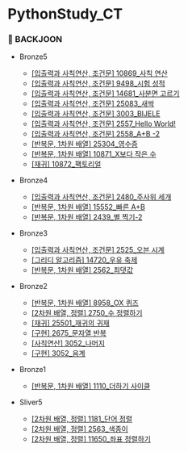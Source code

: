 # PythonStudy_CT

### 📌 BACKJOON
* Bronze5
  * [[입출력과 사칙연산, 조건문] 10869_사칙 연산](https://github.com/Mins00oo/PythonStudy_CT/blob/main/BACKJOON/Python/B5/B5_10869_%EC%82%AC%EC%B9%99%EC%97%B0%EC%82%B0.py)
  * [[입출력과 사칙연산, 조건문] 9498_시험 성적](https://github.com/Mins00oo/PythonStudy_CT/blob/main/BACKJOON/Python/B5/B5_9498_%EC%8B%9C%ED%97%98%20%EC%84%B1%EC%A0%81.py)
  * [[입출력과 사칙연산, 조건문] 14681_사분면 고르기](https://github.com/Mins00oo/PythonStudy_CT/blob/main/BACKJOON/Python/B5/B5_14681_%EC%82%AC%EB%B6%84%EB%A9%B4%20%EA%B3%A0%EB%A5%B4%EA%B8%B0.py)
  * [[입출력과 사칙연산, 조건문] 25083_새싹](https://github.com/Mins00oo/PythonStudy_CT/blob/main/BACKJOON/Python/B5/B5_25083_%EC%83%88%EC%8B%B9.py)
  * [[입출력과 사칙연산, 조건문] 3003_BIJELE](https://github.com/Mins00oo/PythonStudy_CT/blob/main/BACKJOON/Python/B5/B5_3003_BIJELE.py)
  * [[입출력과 사칙연산, 조건문] 2557_Hello World!](https://github.com/Mins00oo/PythonStudy_CT/blob/main/BACKJOON/Python/B5/B5_2557_Hello%20World.py)
  * [[입출력과 사칙연산, 조건문] 2558_A+B -2](https://github.com/Mins00oo/PythonStudy_CT/blob/main/BACKJOON/Python/B5/B5_2558_A%2BB%20-2.py)
  * [[반복문, 1차원 배열] 25304_영수증](https://github.com/Mins00oo/PythonStudy_CT/blob/main/BACKJOON/Python/B5/B5_25304_%EC%98%81%EC%88%98%EC%A6%9D.py)
  * [[반복문, 1차원 배열] 10871_X보다 작은 수](https://github.com/Mins00oo/PythonStudy_CT/blob/main/BACKJOON/Python/B5/B5_10871_X%EB%B3%B4%EB%8B%A4%20%EC%9E%91%EC%9D%80%20%EC%88%98.py)
  * [[재귀] 10872_팩토리얼](https://github.com/Mins00oo/PythonStudy_CT/blob/main/BACKJOON/Python/B5/B5_10872_%ED%8C%A9%ED%86%A0%EB%A6%AC%EC%96%BC.py)
 * Bronze4
   * [[입출력과 사칙연산, 조건문] 2480_주사위 세개](https://github.com/Mins00oo/PythonStudy_CT/blob/main/BACKJOON/Python/B4/B4_2480_%EC%A3%BC%EC%82%AC%EC%9C%84%20%EC%84%B8%EA%B0%9C.py)
   * [[반복문, 1차원 배열] 15552_빠른 A+B](https://github.com/Mins00oo/PythonStudy_CT/blob/main/BACKJOON/Python/B4/B4_15552_%EB%B9%A0%EB%A5%B8%20A%2BB.py)
   * [[반복문, 1차원 배열] 2439_별 찍기-2](https://github.com/Mins00oo/PythonStudy_CT/blob/main/BACKJOON/Python/B4/B4_2439_%EB%B3%84%20%EC%B0%8D%EA%B8%B0-2.py)
 * Bronze3
   * [[입출력과 사칙연산, 조건문] 2525_오븐 시계](https://github.com/Mins00oo/PythonStudy_CT/blob/main/BACKJOON/Python/B3/B3_2525_%EC%98%A4%EB%B8%90%EC%8B%9C%EA%B3%84.py)
   * [[그리디 알고리즘] 14720_우유 축제](https://github.com/Mins00oo/PythonStudy_CT/blob/main/BACKJOON/Python/B3/B3_14720_%EC%9A%B0%EC%9C%A0%20%EC%B6%95%EC%A0%9C.py)
   * [[반복문, 1차원 배열] 2562_최댓값](https://github.com/Mins00oo/PythonStudy_CT/blob/main/BACKJOON/Python/B3/B3_2562_%EC%B5%9C%EB%8C%93%EA%B0%92.py)
 * Bronze2
   * [[반복문, 1차원 배열] 8958_OX 퀴즈](https://github.com/Mins00oo/PythonStudy_CT/blob/main/BACKJOON/Python/B2/B2_8958_OX%ED%80%B4%EC%A6%88.py)
   * [[2차원 배열, 정렬] 2750_수 정렬하기](https://github.com/Mins00oo/PythonStudy_CT/blob/main/BACKJOON/Python/B2/B2_2750_%EC%88%98%20%EC%A0%95%EB%A0%AC%ED%95%98%EA%B8%B0.py)
   * [[재귀] 25501_재귀의 귀재](https://github.com/Mins00oo/PythonStudy_CT/blob/main/BACKJOON/Python/B2/B2_25501_%EC%9E%AC%EA%B7%80%EC%9D%98%20%EA%B7%80%EC%9E%AC.py)
   * [[구현] 2675_문자열 반복](https://github.com/Mins00oo/PythonStudy_CT/blob/main/BACKJOON/Python/B2/B2_2675_%EB%AC%B8%EC%9E%90%EC%97%B4%20%EB%B0%98%EB%B3%B5.py)
   * [[사칙연산] 3052_나머지](https://github.com/Mins00oo/PythonStudy_CT/blob/main/BACKJOON/Python/B2/B2_3052_%EB%82%98%EB%A8%B8%EC%A7%80.py)
   * [[구현] 3052_음계](https://github.com/Mins00oo/PythonStudy_CT/blob/main/BACKJOON/Python/B2/B2_2920_%EC%9D%8C%EA%B3%84.py)
 * Bronze1
   * [[반복문, 1차원 배열] 1110_더하기 사이클](https://github.com/Mins00oo/PythonStudy_CT/blob/main/BACKJOON/Python/B1/B1_1110_%EB%8D%94%ED%95%98%EA%B8%B0%20%EC%82%AC%EC%9D%B4%ED%81%B4.py)


 * Sliver5
   * [[2차원 배열, 정렬] 1181_단어 정렬](https://github.com/Mins00oo/PythonStudy_CT/blob/main/BACKJOON/Python/S5/S5_1181_%EB%8B%A8%EC%96%B4%20%EC%A0%95%EB%A0%AC.py)
   * [[2차원 배열, 정렬] 2563_색종이](https://github.com/Mins00oo/PythonStudy_CT/blob/main/BACKJOON/Python/S5/S5_2563_%EC%83%89%EC%A2%85%EC%9D%B4.py)
   * [[2차원 배열, 정렬] 11650_좌표 정렬하기](https://github.com/Mins00oo/PythonStudy_CT/blob/main/BACKJOON/Python/S5/S5_11650_%EC%A2%8C%ED%91%9C%20%EC%A0%95%EB%A0%AC%ED%95%98%EA%B8%B0.py)
